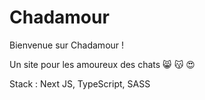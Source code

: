 # Chadamour

Bienvenue sur Chadamour !

Un site pour les amoureux des chats :smile_cat: :kissing_cat: :heart_eyes:

Stack : Next JS, TypeScript, SASS
